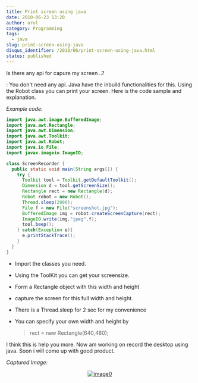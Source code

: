 ```yaml
---
title: Print screen using java
date: 2010-06-23 13:20
author: arul
category: Programming
tags:
  - java
slug: print-screen-using-java
disqus_identifier: /2010/06/print-screen-using-java.html
status: published
---
```


<!-- -->

Is there any api for capure my screen ..?

:   You don\'t need any api. Java have the inbuild functionalities for
    this. Using the Robot class you can print your screen. Here is the
    code sample and explanation.

*Example code:*

``` java
import java.awt.image.BufferedImage;
import java.awt.Rectangle;
import java.awt.Dimension;
import java.awt.Toolkit;
import java.awt.Robot;
import java.io.File;
import javax.imageio.ImageIO;

class ScreenRecorder {
  public static void main(String args[]) {
    try {
      Toolkit tool = Toolkit.getDefaultToolkit();
      Dimension d = tool.getScreenSize();
      Rectangle rect = new Rectangle(d);
      Robot robot = new Robot();
      Thread.sleep(2000);
      File f = new File("screenshot.jpg");
      BufferedImage img = robot.createScreenCapture(rect);
      ImageIO.write(img,"jpeg",f);
      tool.beep();
    } catch(Exception e){
      e.printStackTrace();
    }
  }
}
```

-   Import the classes you need.

-   Using the ToolKit you can get your screensize.

-   Form a Rectangle object with this width and height

-   capture the screen for this full width and height.

-   There is a Thread.sleep for 2 sec for my convenience

-   You can specify your own width and height by

    > rect = new Rectangle(640,480);

I think this is help you more. Now am working on record the desktop
using java. Soon i will come up with good product.

*Captured Image:*

<div class="separator" style="clear: both; text-align: center;">

[![image0](http://3.bp.blogspot.com/_X5tq9y9xv2s/TCJeHxGfD1I/AAAAAAAAAag/ERj3EzaMTIA/s320/screenshot.jpg)](http://3.bp.blogspot.com/_X5tq9y9xv2s/TCJeHxGfD1I/AAAAAAAAAag/ERj3EzaMTIA/s1600/screenshot.jpg)

</div>
